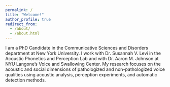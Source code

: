 ```yaml
---
permalink: /
title: "Welcome!"
author_profile: true
redirect_from: 
  - /about/
  - /about.html
---
```


I am a PhD Candidate in the Communicative Sciences and Disorders department at New York University. I work with Dr. Susannah V. Levi in the Acoustic Phonetics and Perception Lab and with Dr. Aaron M. Johnson at NYU Langone’s Voice and Swallowing Center. My research focuses on the acoustic and social dimensions of pathologized and non-pathologized voice qualities using acoustic analysis, perception experiments, and automatic detection methods.
